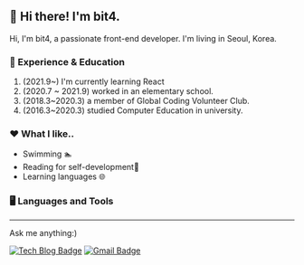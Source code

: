 ## 🙋 Hi there! I'm bit4.

Hi, I'm bit4, a passionate front-end developer. I'm living in Seoul, Korea. 

### 🎍 Experience & Education
1. (2021.9~) I'm currently learning React
2. (2020.7 ~ 2021.9) worked in an elementary school.
3. (2018.3~2020.3) a member of Global Coding Volunteer Club.
4. (2016.3~2020.3) studied Computer Education in university.

### ❤️ What I like.. 
* Swimming 🏊
* Reading for self-development📖
* Learning languages 🌐

### 🖥️ Languages and Tools
---

Ask me anything:)

[![Tech Blog Badge](http://img.shields.io/badge/-Tech%20blog-black?style=flat-square&logo=github&link=https://velog.io/@devbit4)](https://velog.io/@devbit4) [![Gmail Badge](https://img.shields.io/badge/Gmail-d14836?style=flat-square&logo=Gmail&logoColor=white&link=mailto:snugyun01@gmail.com)](mailto:devbit4gmail.com) 

